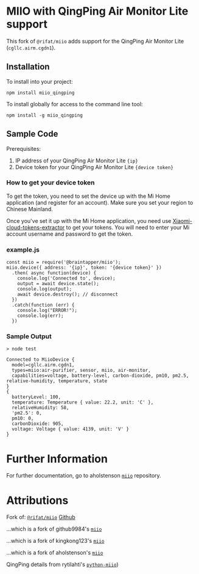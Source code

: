 
# MIIO with QingPing Air Monitor Lite support

This fork of `@rifat/miio` adds support for the QingPing Air Monitor Lite (`cgllc.airm.cgdn1`).

## Installation

To install into your project:

```
npm install miio_qingping
```

To install globally for access to the command line tool:

```
npm install -g miio_qingping
```


## Sample Code

Prerequisites:

1. IP address of your QingPing Air Monitor Lite `{ip}`
2. Device token for your QingPing Air Monitor Lite `{device token}`


### How to get your device token

To get the token, you need to set the device up with the Mi Home application (and register for an account). Make sure you set your region to Chinese Mainland.

Once you've set it up with the Mi Home application, you need use [Xiaomi-cloud-tokens-extractor](https://github.com/PiotrMachowski/Xiaomi-cloud-tokens-extractor) to get your tokens. You will need to enter your Mi account username and password to get the token.


### example.js
``` 
const miio = require('@braintapper/miio');
miio.device({ address: '{ip}', token: '{device token}' })
  .then( async function(device) {
    console.log('Connected to', device);
    output = await device.state();
    console.log(output);
    await device.destroy(); // disconnect
  })
  .catch(function (err) {
    console.log("ERROR!");
    console.log(err);
  })
```

### Sample Output

```
> node test

Connected to MiioDevice {
  model=cgllc.airm.cgdn1,
  types=miio:air-purifier, sensor, miio, air-monitor,
  capabilities=voltage, battery-level, carbon-dioxide, pm10, pm2.5, relative-humidity, temperature, state
}
{
  batteryLevel: 100,
  temperature: Temperature { value: 22.2, unit: 'C' },
  relativeHumidity: 58,
  'pm2.5': 0,
  pm10: 0,
  carbonDioxide: 905,
  voltage: Voltage { value: 4139, unit: 'V' }
}
```


# Further Information

For further documentation, go to aholstenson [`miio`](https://github.com/aholstenson/miio)
repository.

# Attributions

Fork of: [`@rifat/miio`](https://www.npmjs.com/package/@rifat/miio) [Github](https://github.com/torifat/miio)

...which is a fork of github9984's [`miio`](https://github.com/github9984/miio)

...which is a fork of kingkong123's [`miio`](https://github.com/kingkong123/miio)

...which is a fork of aholstenson's [`miio`](https://github.com/aholstenson/miio)

QingPing details from rytilahti's [`python-miio`](https://github.com/rytilahti/python-miio/blob/324422436d7075a9fba0d3686cc5c63009db82d7/miio/airqualitymonitor_miot.py))



